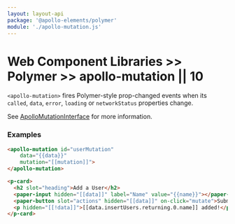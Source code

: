 ```yaml
---
layout: layout-api
package: '@apollo-elements/polymer'
module: './apollo-mutation.js'
---
```


# Web Component Libraries >> Polymer >> apollo-mutation || 10

`<apollo-mutation>` fires Polymer-style prop-changed events when its `called`, `data`, `error`, `loading` or `networkStatus` properties change.

See [ApolloMutationInterface](/api/interfaces/mutation/) for more information.

### Examples

```html wcd LyH1DZUe3by6bla4Nt77 src/User.js
<apollo-mutation id="userMutation"
    data="{{data}}"
    mutation="[[mutation]]">
</apollo-mutation>

<p-card>
  <h2 slot="heading">Add a User</h2>
  <paper-input hidden="[[data]]" label="Name" value="{{name}}"></paper-input>
  <paper-button slot="actions" hidden="[[data]]" on-click="mutate">Submit</paper-button>
  <p hidden="[[!data]]">[[data.insertUsers.returning.0.name]] added!</p>
</p-card>
```
